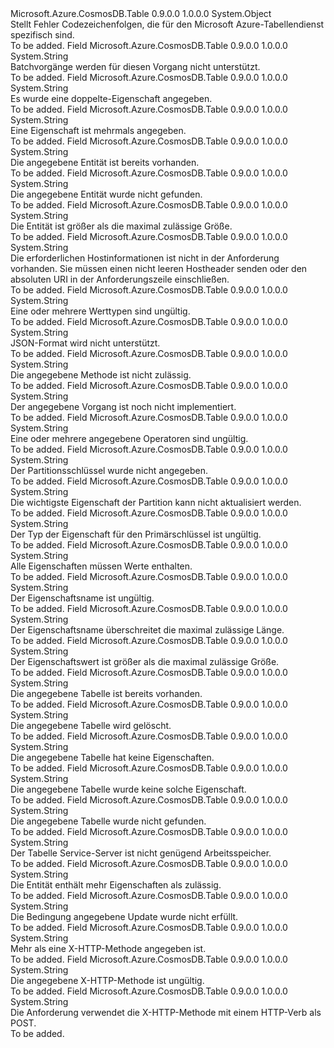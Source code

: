 <Type Name="TableErrorCodeStrings" FullName="Microsoft.Azure.CosmosDB.Table.Protocol.TableErrorCodeStrings">
  <TypeSignature Language="C#" Value="public static class TableErrorCodeStrings" />
  <TypeSignature Language="ILAsm" Value=".class public auto ansi abstract sealed beforefieldinit TableErrorCodeStrings extends System.Object" />
  <TypeSignature Language="DocId" Value="T:Microsoft.Azure.CosmosDB.Table.Protocol.TableErrorCodeStrings" />
  <TypeSignature Language="VB.NET" Value="Public Class TableErrorCodeStrings" />
  <TypeSignature Language="F#" Value="type TableErrorCodeStrings = class" />
  <AssemblyInfo>
    <AssemblyName>Microsoft.Azure.CosmosDB.Table</AssemblyName>
    <AssemblyVersion>0.9.0.0</AssemblyVersion>
    <AssemblyVersion>1.0.0.0</AssemblyVersion>
  </AssemblyInfo>
  <Base>
    <BaseTypeName>System.Object</BaseTypeName>
  </Base>
  <Interfaces />
  <Docs>
    <summary>
            Stellt Fehler Codezeichenfolgen, die für den Microsoft Azure-Tabellendienst spezifisch sind.
            </summary>
    <remarks>To be added.</remarks>
  </Docs>
  <Members>
    <Member MemberName="BatchOperationNotSupported">
      <MemberSignature Language="C#" Value="public static readonly string BatchOperationNotSupported;" />
      <MemberSignature Language="ILAsm" Value=".field public static initonly string BatchOperationNotSupported" />
      <MemberSignature Language="DocId" Value="F:Microsoft.Azure.CosmosDB.Table.Protocol.TableErrorCodeStrings.BatchOperationNotSupported" />
      <MemberSignature Language="VB.NET" Value="Public Shared ReadOnly BatchOperationNotSupported As String " />
      <MemberSignature Language="F#" Value=" staticval mutable BatchOperationNotSupported : string" Usage="Microsoft.Azure.CosmosDB.Table.Protocol.TableErrorCodeStrings.BatchOperationNotSupported" />
      <MemberType>Field</MemberType>
      <AssemblyInfo>
        <AssemblyName>Microsoft.Azure.CosmosDB.Table</AssemblyName>
        <AssemblyVersion>0.9.0.0</AssemblyVersion>
        <AssemblyVersion>1.0.0.0</AssemblyVersion>
      </AssemblyInfo>
      <ReturnValue>
        <ReturnType>System.String</ReturnType>
      </ReturnValue>
      <Docs>
        <summary>
            Batchvorgänge werden für diesen Vorgang nicht unterstützt.
            </summary>
        <remarks>To be added.</remarks>
      </Docs>
    </Member>
    <Member MemberName="DuplicateKeyPropertySpecified">
      <MemberSignature Language="C#" Value="public static readonly string DuplicateKeyPropertySpecified;" />
      <MemberSignature Language="ILAsm" Value=".field public static initonly string DuplicateKeyPropertySpecified" />
      <MemberSignature Language="DocId" Value="F:Microsoft.Azure.CosmosDB.Table.Protocol.TableErrorCodeStrings.DuplicateKeyPropertySpecified" />
      <MemberSignature Language="VB.NET" Value="Public Shared ReadOnly DuplicateKeyPropertySpecified As String " />
      <MemberSignature Language="F#" Value=" staticval mutable DuplicateKeyPropertySpecified : string" Usage="Microsoft.Azure.CosmosDB.Table.Protocol.TableErrorCodeStrings.DuplicateKeyPropertySpecified" />
      <MemberType>Field</MemberType>
      <AssemblyInfo>
        <AssemblyName>Microsoft.Azure.CosmosDB.Table</AssemblyName>
        <AssemblyVersion>0.9.0.0</AssemblyVersion>
        <AssemblyVersion>1.0.0.0</AssemblyVersion>
      </AssemblyInfo>
      <ReturnValue>
        <ReturnType>System.String</ReturnType>
      </ReturnValue>
      <Docs>
        <summary>
            Es wurde eine doppelte-Eigenschaft angegeben.
            </summary>
        <remarks>To be added.</remarks>
      </Docs>
    </Member>
    <Member MemberName="DuplicatePropertiesSpecified">
      <MemberSignature Language="C#" Value="public static readonly string DuplicatePropertiesSpecified;" />
      <MemberSignature Language="ILAsm" Value=".field public static initonly string DuplicatePropertiesSpecified" />
      <MemberSignature Language="DocId" Value="F:Microsoft.Azure.CosmosDB.Table.Protocol.TableErrorCodeStrings.DuplicatePropertiesSpecified" />
      <MemberSignature Language="VB.NET" Value="Public Shared ReadOnly DuplicatePropertiesSpecified As String " />
      <MemberSignature Language="F#" Value=" staticval mutable DuplicatePropertiesSpecified : string" Usage="Microsoft.Azure.CosmosDB.Table.Protocol.TableErrorCodeStrings.DuplicatePropertiesSpecified" />
      <MemberType>Field</MemberType>
      <AssemblyInfo>
        <AssemblyName>Microsoft.Azure.CosmosDB.Table</AssemblyName>
        <AssemblyVersion>0.9.0.0</AssemblyVersion>
        <AssemblyVersion>1.0.0.0</AssemblyVersion>
      </AssemblyInfo>
      <ReturnValue>
        <ReturnType>System.String</ReturnType>
      </ReturnValue>
      <Docs>
        <summary>
            Eine Eigenschaft ist mehrmals angegeben.
            </summary>
        <remarks>To be added.</remarks>
      </Docs>
    </Member>
    <Member MemberName="EntityAlreadyExists">
      <MemberSignature Language="C#" Value="public static readonly string EntityAlreadyExists;" />
      <MemberSignature Language="ILAsm" Value=".field public static initonly string EntityAlreadyExists" />
      <MemberSignature Language="DocId" Value="F:Microsoft.Azure.CosmosDB.Table.Protocol.TableErrorCodeStrings.EntityAlreadyExists" />
      <MemberSignature Language="VB.NET" Value="Public Shared ReadOnly EntityAlreadyExists As String " />
      <MemberSignature Language="F#" Value=" staticval mutable EntityAlreadyExists : string" Usage="Microsoft.Azure.CosmosDB.Table.Protocol.TableErrorCodeStrings.EntityAlreadyExists" />
      <MemberType>Field</MemberType>
      <AssemblyInfo>
        <AssemblyName>Microsoft.Azure.CosmosDB.Table</AssemblyName>
        <AssemblyVersion>0.9.0.0</AssemblyVersion>
        <AssemblyVersion>1.0.0.0</AssemblyVersion>
      </AssemblyInfo>
      <ReturnValue>
        <ReturnType>System.String</ReturnType>
      </ReturnValue>
      <Docs>
        <summary>
            Die angegebene Entität ist bereits vorhanden.
            </summary>
        <remarks>To be added.</remarks>
      </Docs>
    </Member>
    <Member MemberName="EntityNotFound">
      <MemberSignature Language="C#" Value="public static readonly string EntityNotFound;" />
      <MemberSignature Language="ILAsm" Value=".field public static initonly string EntityNotFound" />
      <MemberSignature Language="DocId" Value="F:Microsoft.Azure.CosmosDB.Table.Protocol.TableErrorCodeStrings.EntityNotFound" />
      <MemberSignature Language="VB.NET" Value="Public Shared ReadOnly EntityNotFound As String " />
      <MemberSignature Language="F#" Value=" staticval mutable EntityNotFound : string" Usage="Microsoft.Azure.CosmosDB.Table.Protocol.TableErrorCodeStrings.EntityNotFound" />
      <MemberType>Field</MemberType>
      <AssemblyInfo>
        <AssemblyName>Microsoft.Azure.CosmosDB.Table</AssemblyName>
        <AssemblyVersion>0.9.0.0</AssemblyVersion>
        <AssemblyVersion>1.0.0.0</AssemblyVersion>
      </AssemblyInfo>
      <ReturnValue>
        <ReturnType>System.String</ReturnType>
      </ReturnValue>
      <Docs>
        <summary>
            Die angegebene Entität wurde nicht gefunden.
            </summary>
        <remarks>To be added.</remarks>
      </Docs>
    </Member>
    <Member MemberName="EntityTooLarge">
      <MemberSignature Language="C#" Value="public static readonly string EntityTooLarge;" />
      <MemberSignature Language="ILAsm" Value=".field public static initonly string EntityTooLarge" />
      <MemberSignature Language="DocId" Value="F:Microsoft.Azure.CosmosDB.Table.Protocol.TableErrorCodeStrings.EntityTooLarge" />
      <MemberSignature Language="VB.NET" Value="Public Shared ReadOnly EntityTooLarge As String " />
      <MemberSignature Language="F#" Value=" staticval mutable EntityTooLarge : string" Usage="Microsoft.Azure.CosmosDB.Table.Protocol.TableErrorCodeStrings.EntityTooLarge" />
      <MemberType>Field</MemberType>
      <AssemblyInfo>
        <AssemblyName>Microsoft.Azure.CosmosDB.Table</AssemblyName>
        <AssemblyVersion>0.9.0.0</AssemblyVersion>
        <AssemblyVersion>1.0.0.0</AssemblyVersion>
      </AssemblyInfo>
      <ReturnValue>
        <ReturnType>System.String</ReturnType>
      </ReturnValue>
      <Docs>
        <summary>
            Die Entität ist größer als die maximal zulässige Größe.
            </summary>
        <remarks>To be added.</remarks>
      </Docs>
    </Member>
    <Member MemberName="HostInformationNotPresent">
      <MemberSignature Language="C#" Value="public static readonly string HostInformationNotPresent;" />
      <MemberSignature Language="ILAsm" Value=".field public static initonly string HostInformationNotPresent" />
      <MemberSignature Language="DocId" Value="F:Microsoft.Azure.CosmosDB.Table.Protocol.TableErrorCodeStrings.HostInformationNotPresent" />
      <MemberSignature Language="VB.NET" Value="Public Shared ReadOnly HostInformationNotPresent As String " />
      <MemberSignature Language="F#" Value=" staticval mutable HostInformationNotPresent : string" Usage="Microsoft.Azure.CosmosDB.Table.Protocol.TableErrorCodeStrings.HostInformationNotPresent" />
      <MemberType>Field</MemberType>
      <AssemblyInfo>
        <AssemblyName>Microsoft.Azure.CosmosDB.Table</AssemblyName>
        <AssemblyVersion>0.9.0.0</AssemblyVersion>
        <AssemblyVersion>1.0.0.0</AssemblyVersion>
      </AssemblyInfo>
      <ReturnValue>
        <ReturnType>System.String</ReturnType>
      </ReturnValue>
      <Docs>
        <summary>
            Die erforderlichen Hostinformationen ist nicht in der Anforderung vorhanden. Sie müssen einen nicht leeren Hostheader senden oder den absoluten URI in der Anforderungszeile einschließen.
            </summary>
        <remarks>To be added.</remarks>
      </Docs>
    </Member>
    <Member MemberName="InvalidValueType">
      <MemberSignature Language="C#" Value="public static readonly string InvalidValueType;" />
      <MemberSignature Language="ILAsm" Value=".field public static initonly string InvalidValueType" />
      <MemberSignature Language="DocId" Value="F:Microsoft.Azure.CosmosDB.Table.Protocol.TableErrorCodeStrings.InvalidValueType" />
      <MemberSignature Language="VB.NET" Value="Public Shared ReadOnly InvalidValueType As String " />
      <MemberSignature Language="F#" Value=" staticval mutable InvalidValueType : string" Usage="Microsoft.Azure.CosmosDB.Table.Protocol.TableErrorCodeStrings.InvalidValueType" />
      <MemberType>Field</MemberType>
      <AssemblyInfo>
        <AssemblyName>Microsoft.Azure.CosmosDB.Table</AssemblyName>
        <AssemblyVersion>0.9.0.0</AssemblyVersion>
        <AssemblyVersion>1.0.0.0</AssemblyVersion>
      </AssemblyInfo>
      <ReturnValue>
        <ReturnType>System.String</ReturnType>
      </ReturnValue>
      <Docs>
        <summary>
            Eine oder mehrere Werttypen sind ungültig.
            </summary>
        <remarks>To be added.</remarks>
      </Docs>
    </Member>
    <Member MemberName="JsonFormatNotSupported">
      <MemberSignature Language="C#" Value="public static readonly string JsonFormatNotSupported;" />
      <MemberSignature Language="ILAsm" Value=".field public static initonly string JsonFormatNotSupported" />
      <MemberSignature Language="DocId" Value="F:Microsoft.Azure.CosmosDB.Table.Protocol.TableErrorCodeStrings.JsonFormatNotSupported" />
      <MemberSignature Language="VB.NET" Value="Public Shared ReadOnly JsonFormatNotSupported As String " />
      <MemberSignature Language="F#" Value=" staticval mutable JsonFormatNotSupported : string" Usage="Microsoft.Azure.CosmosDB.Table.Protocol.TableErrorCodeStrings.JsonFormatNotSupported" />
      <MemberType>Field</MemberType>
      <AssemblyInfo>
        <AssemblyName>Microsoft.Azure.CosmosDB.Table</AssemblyName>
        <AssemblyVersion>0.9.0.0</AssemblyVersion>
        <AssemblyVersion>1.0.0.0</AssemblyVersion>
      </AssemblyInfo>
      <ReturnValue>
        <ReturnType>System.String</ReturnType>
      </ReturnValue>
      <Docs>
        <summary>
            JSON-Format wird nicht unterstützt.
            </summary>
        <remarks>To be added.</remarks>
      </Docs>
    </Member>
    <Member MemberName="MethodNotAllowed">
      <MemberSignature Language="C#" Value="public static readonly string MethodNotAllowed;" />
      <MemberSignature Language="ILAsm" Value=".field public static initonly string MethodNotAllowed" />
      <MemberSignature Language="DocId" Value="F:Microsoft.Azure.CosmosDB.Table.Protocol.TableErrorCodeStrings.MethodNotAllowed" />
      <MemberSignature Language="VB.NET" Value="Public Shared ReadOnly MethodNotAllowed As String " />
      <MemberSignature Language="F#" Value=" staticval mutable MethodNotAllowed : string" Usage="Microsoft.Azure.CosmosDB.Table.Protocol.TableErrorCodeStrings.MethodNotAllowed" />
      <MemberType>Field</MemberType>
      <AssemblyInfo>
        <AssemblyName>Microsoft.Azure.CosmosDB.Table</AssemblyName>
        <AssemblyVersion>0.9.0.0</AssemblyVersion>
        <AssemblyVersion>1.0.0.0</AssemblyVersion>
      </AssemblyInfo>
      <ReturnValue>
        <ReturnType>System.String</ReturnType>
      </ReturnValue>
      <Docs>
        <summary>
            Die angegebene Methode ist nicht zulässig.
            </summary>
        <remarks>To be added.</remarks>
      </Docs>
    </Member>
    <Member MemberName="NotImplemented">
      <MemberSignature Language="C#" Value="public static readonly string NotImplemented;" />
      <MemberSignature Language="ILAsm" Value=".field public static initonly string NotImplemented" />
      <MemberSignature Language="DocId" Value="F:Microsoft.Azure.CosmosDB.Table.Protocol.TableErrorCodeStrings.NotImplemented" />
      <MemberSignature Language="VB.NET" Value="Public Shared ReadOnly NotImplemented As String " />
      <MemberSignature Language="F#" Value=" staticval mutable NotImplemented : string" Usage="Microsoft.Azure.CosmosDB.Table.Protocol.TableErrorCodeStrings.NotImplemented" />
      <MemberType>Field</MemberType>
      <AssemblyInfo>
        <AssemblyName>Microsoft.Azure.CosmosDB.Table</AssemblyName>
        <AssemblyVersion>0.9.0.0</AssemblyVersion>
        <AssemblyVersion>1.0.0.0</AssemblyVersion>
      </AssemblyInfo>
      <ReturnValue>
        <ReturnType>System.String</ReturnType>
      </ReturnValue>
      <Docs>
        <summary>
            Der angegebene Vorgang ist noch nicht implementiert.
            </summary>
        <remarks>To be added.</remarks>
      </Docs>
    </Member>
    <Member MemberName="OperatorInvalid">
      <MemberSignature Language="C#" Value="public static readonly string OperatorInvalid;" />
      <MemberSignature Language="ILAsm" Value=".field public static initonly string OperatorInvalid" />
      <MemberSignature Language="DocId" Value="F:Microsoft.Azure.CosmosDB.Table.Protocol.TableErrorCodeStrings.OperatorInvalid" />
      <MemberSignature Language="VB.NET" Value="Public Shared ReadOnly OperatorInvalid As String " />
      <MemberSignature Language="F#" Value=" staticval mutable OperatorInvalid : string" Usage="Microsoft.Azure.CosmosDB.Table.Protocol.TableErrorCodeStrings.OperatorInvalid" />
      <MemberType>Field</MemberType>
      <AssemblyInfo>
        <AssemblyName>Microsoft.Azure.CosmosDB.Table</AssemblyName>
        <AssemblyVersion>0.9.0.0</AssemblyVersion>
        <AssemblyVersion>1.0.0.0</AssemblyVersion>
      </AssemblyInfo>
      <ReturnValue>
        <ReturnType>System.String</ReturnType>
      </ReturnValue>
      <Docs>
        <summary>
            Eine oder mehrere angegebene Operatoren sind ungültig.
            </summary>
        <remarks>To be added.</remarks>
      </Docs>
    </Member>
    <Member MemberName="PartitionKeyNotSpecified">
      <MemberSignature Language="C#" Value="public static readonly string PartitionKeyNotSpecified;" />
      <MemberSignature Language="ILAsm" Value=".field public static initonly string PartitionKeyNotSpecified" />
      <MemberSignature Language="DocId" Value="F:Microsoft.Azure.CosmosDB.Table.Protocol.TableErrorCodeStrings.PartitionKeyNotSpecified" />
      <MemberSignature Language="VB.NET" Value="Public Shared ReadOnly PartitionKeyNotSpecified As String " />
      <MemberSignature Language="F#" Value=" staticval mutable PartitionKeyNotSpecified : string" Usage="Microsoft.Azure.CosmosDB.Table.Protocol.TableErrorCodeStrings.PartitionKeyNotSpecified" />
      <MemberType>Field</MemberType>
      <AssemblyInfo>
        <AssemblyName>Microsoft.Azure.CosmosDB.Table</AssemblyName>
        <AssemblyVersion>0.9.0.0</AssemblyVersion>
        <AssemblyVersion>1.0.0.0</AssemblyVersion>
      </AssemblyInfo>
      <ReturnValue>
        <ReturnType>System.String</ReturnType>
      </ReturnValue>
      <Docs>
        <summary>
            Der Partitionsschlüssel wurde nicht angegeben.
            </summary>
        <remarks>To be added.</remarks>
      </Docs>
    </Member>
    <Member MemberName="PartitionKeyPropertyCannotBeUpdated">
      <MemberSignature Language="C#" Value="public static readonly string PartitionKeyPropertyCannotBeUpdated;" />
      <MemberSignature Language="ILAsm" Value=".field public static initonly string PartitionKeyPropertyCannotBeUpdated" />
      <MemberSignature Language="DocId" Value="F:Microsoft.Azure.CosmosDB.Table.Protocol.TableErrorCodeStrings.PartitionKeyPropertyCannotBeUpdated" />
      <MemberSignature Language="VB.NET" Value="Public Shared ReadOnly PartitionKeyPropertyCannotBeUpdated As String " />
      <MemberSignature Language="F#" Value=" staticval mutable PartitionKeyPropertyCannotBeUpdated : string" Usage="Microsoft.Azure.CosmosDB.Table.Protocol.TableErrorCodeStrings.PartitionKeyPropertyCannotBeUpdated" />
      <MemberType>Field</MemberType>
      <AssemblyInfo>
        <AssemblyName>Microsoft.Azure.CosmosDB.Table</AssemblyName>
        <AssemblyVersion>0.9.0.0</AssemblyVersion>
        <AssemblyVersion>1.0.0.0</AssemblyVersion>
      </AssemblyInfo>
      <ReturnValue>
        <ReturnType>System.String</ReturnType>
      </ReturnValue>
      <Docs>
        <summary>
            Die wichtigste Eigenschaft der Partition kann nicht aktualisiert werden.
            </summary>
        <remarks>To be added.</remarks>
      </Docs>
    </Member>
    <Member MemberName="PrimaryKeyPropertyIsInvalidType">
      <MemberSignature Language="C#" Value="public static readonly string PrimaryKeyPropertyIsInvalidType;" />
      <MemberSignature Language="ILAsm" Value=".field public static initonly string PrimaryKeyPropertyIsInvalidType" />
      <MemberSignature Language="DocId" Value="F:Microsoft.Azure.CosmosDB.Table.Protocol.TableErrorCodeStrings.PrimaryKeyPropertyIsInvalidType" />
      <MemberSignature Language="VB.NET" Value="Public Shared ReadOnly PrimaryKeyPropertyIsInvalidType As String " />
      <MemberSignature Language="F#" Value=" staticval mutable PrimaryKeyPropertyIsInvalidType : string" Usage="Microsoft.Azure.CosmosDB.Table.Protocol.TableErrorCodeStrings.PrimaryKeyPropertyIsInvalidType" />
      <MemberType>Field</MemberType>
      <AssemblyInfo>
        <AssemblyName>Microsoft.Azure.CosmosDB.Table</AssemblyName>
        <AssemblyVersion>0.9.0.0</AssemblyVersion>
        <AssemblyVersion>1.0.0.0</AssemblyVersion>
      </AssemblyInfo>
      <ReturnValue>
        <ReturnType>System.String</ReturnType>
      </ReturnValue>
      <Docs>
        <summary>
            Der Typ der Eigenschaft für den Primärschlüssel ist ungültig.
            </summary>
        <remarks>To be added.</remarks>
      </Docs>
    </Member>
    <Member MemberName="PropertiesNeedValue">
      <MemberSignature Language="C#" Value="public static readonly string PropertiesNeedValue;" />
      <MemberSignature Language="ILAsm" Value=".field public static initonly string PropertiesNeedValue" />
      <MemberSignature Language="DocId" Value="F:Microsoft.Azure.CosmosDB.Table.Protocol.TableErrorCodeStrings.PropertiesNeedValue" />
      <MemberSignature Language="VB.NET" Value="Public Shared ReadOnly PropertiesNeedValue As String " />
      <MemberSignature Language="F#" Value=" staticval mutable PropertiesNeedValue : string" Usage="Microsoft.Azure.CosmosDB.Table.Protocol.TableErrorCodeStrings.PropertiesNeedValue" />
      <MemberType>Field</MemberType>
      <AssemblyInfo>
        <AssemblyName>Microsoft.Azure.CosmosDB.Table</AssemblyName>
        <AssemblyVersion>0.9.0.0</AssemblyVersion>
        <AssemblyVersion>1.0.0.0</AssemblyVersion>
      </AssemblyInfo>
      <ReturnValue>
        <ReturnType>System.String</ReturnType>
      </ReturnValue>
      <Docs>
        <summary>
            Alle Eigenschaften müssen Werte enthalten.
            </summary>
        <remarks>To be added.</remarks>
      </Docs>
    </Member>
    <Member MemberName="PropertyNameInvalid">
      <MemberSignature Language="C#" Value="public static readonly string PropertyNameInvalid;" />
      <MemberSignature Language="ILAsm" Value=".field public static initonly string PropertyNameInvalid" />
      <MemberSignature Language="DocId" Value="F:Microsoft.Azure.CosmosDB.Table.Protocol.TableErrorCodeStrings.PropertyNameInvalid" />
      <MemberSignature Language="VB.NET" Value="Public Shared ReadOnly PropertyNameInvalid As String " />
      <MemberSignature Language="F#" Value=" staticval mutable PropertyNameInvalid : string" Usage="Microsoft.Azure.CosmosDB.Table.Protocol.TableErrorCodeStrings.PropertyNameInvalid" />
      <MemberType>Field</MemberType>
      <AssemblyInfo>
        <AssemblyName>Microsoft.Azure.CosmosDB.Table</AssemblyName>
        <AssemblyVersion>0.9.0.0</AssemblyVersion>
        <AssemblyVersion>1.0.0.0</AssemblyVersion>
      </AssemblyInfo>
      <ReturnValue>
        <ReturnType>System.String</ReturnType>
      </ReturnValue>
      <Docs>
        <summary>
            Der Eigenschaftsname ist ungültig.
            </summary>
        <remarks>To be added.</remarks>
      </Docs>
    </Member>
    <Member MemberName="PropertyNameTooLong">
      <MemberSignature Language="C#" Value="public static readonly string PropertyNameTooLong;" />
      <MemberSignature Language="ILAsm" Value=".field public static initonly string PropertyNameTooLong" />
      <MemberSignature Language="DocId" Value="F:Microsoft.Azure.CosmosDB.Table.Protocol.TableErrorCodeStrings.PropertyNameTooLong" />
      <MemberSignature Language="VB.NET" Value="Public Shared ReadOnly PropertyNameTooLong As String " />
      <MemberSignature Language="F#" Value=" staticval mutable PropertyNameTooLong : string" Usage="Microsoft.Azure.CosmosDB.Table.Protocol.TableErrorCodeStrings.PropertyNameTooLong" />
      <MemberType>Field</MemberType>
      <AssemblyInfo>
        <AssemblyName>Microsoft.Azure.CosmosDB.Table</AssemblyName>
        <AssemblyVersion>0.9.0.0</AssemblyVersion>
        <AssemblyVersion>1.0.0.0</AssemblyVersion>
      </AssemblyInfo>
      <ReturnValue>
        <ReturnType>System.String</ReturnType>
      </ReturnValue>
      <Docs>
        <summary>
            Der Eigenschaftsname überschreitet die maximal zulässige Länge.
            </summary>
        <remarks>To be added.</remarks>
      </Docs>
    </Member>
    <Member MemberName="PropertyValueTooLarge">
      <MemberSignature Language="C#" Value="public static readonly string PropertyValueTooLarge;" />
      <MemberSignature Language="ILAsm" Value=".field public static initonly string PropertyValueTooLarge" />
      <MemberSignature Language="DocId" Value="F:Microsoft.Azure.CosmosDB.Table.Protocol.TableErrorCodeStrings.PropertyValueTooLarge" />
      <MemberSignature Language="VB.NET" Value="Public Shared ReadOnly PropertyValueTooLarge As String " />
      <MemberSignature Language="F#" Value=" staticval mutable PropertyValueTooLarge : string" Usage="Microsoft.Azure.CosmosDB.Table.Protocol.TableErrorCodeStrings.PropertyValueTooLarge" />
      <MemberType>Field</MemberType>
      <AssemblyInfo>
        <AssemblyName>Microsoft.Azure.CosmosDB.Table</AssemblyName>
        <AssemblyVersion>0.9.0.0</AssemblyVersion>
        <AssemblyVersion>1.0.0.0</AssemblyVersion>
      </AssemblyInfo>
      <ReturnValue>
        <ReturnType>System.String</ReturnType>
      </ReturnValue>
      <Docs>
        <summary>
            Der Eigenschaftswert ist größer als die maximal zulässige Größe.
            </summary>
        <remarks>To be added.</remarks>
      </Docs>
    </Member>
    <Member MemberName="TableAlreadyExists">
      <MemberSignature Language="C#" Value="public static readonly string TableAlreadyExists;" />
      <MemberSignature Language="ILAsm" Value=".field public static initonly string TableAlreadyExists" />
      <MemberSignature Language="DocId" Value="F:Microsoft.Azure.CosmosDB.Table.Protocol.TableErrorCodeStrings.TableAlreadyExists" />
      <MemberSignature Language="VB.NET" Value="Public Shared ReadOnly TableAlreadyExists As String " />
      <MemberSignature Language="F#" Value=" staticval mutable TableAlreadyExists : string" Usage="Microsoft.Azure.CosmosDB.Table.Protocol.TableErrorCodeStrings.TableAlreadyExists" />
      <MemberType>Field</MemberType>
      <AssemblyInfo>
        <AssemblyName>Microsoft.Azure.CosmosDB.Table</AssemblyName>
        <AssemblyVersion>0.9.0.0</AssemblyVersion>
        <AssemblyVersion>1.0.0.0</AssemblyVersion>
      </AssemblyInfo>
      <ReturnValue>
        <ReturnType>System.String</ReturnType>
      </ReturnValue>
      <Docs>
        <summary>
            Die angegebene Tabelle ist bereits vorhanden.
            </summary>
        <remarks>To be added.</remarks>
      </Docs>
    </Member>
    <Member MemberName="TableBeingDeleted">
      <MemberSignature Language="C#" Value="public static readonly string TableBeingDeleted;" />
      <MemberSignature Language="ILAsm" Value=".field public static initonly string TableBeingDeleted" />
      <MemberSignature Language="DocId" Value="F:Microsoft.Azure.CosmosDB.Table.Protocol.TableErrorCodeStrings.TableBeingDeleted" />
      <MemberSignature Language="VB.NET" Value="Public Shared ReadOnly TableBeingDeleted As String " />
      <MemberSignature Language="F#" Value=" staticval mutable TableBeingDeleted : string" Usage="Microsoft.Azure.CosmosDB.Table.Protocol.TableErrorCodeStrings.TableBeingDeleted" />
      <MemberType>Field</MemberType>
      <AssemblyInfo>
        <AssemblyName>Microsoft.Azure.CosmosDB.Table</AssemblyName>
        <AssemblyVersion>0.9.0.0</AssemblyVersion>
        <AssemblyVersion>1.0.0.0</AssemblyVersion>
      </AssemblyInfo>
      <ReturnValue>
        <ReturnType>System.String</ReturnType>
      </ReturnValue>
      <Docs>
        <summary>
            Die angegebene Tabelle wird gelöscht.
            </summary>
        <remarks>To be added.</remarks>
      </Docs>
    </Member>
    <Member MemberName="TableHasNoProperties">
      <MemberSignature Language="C#" Value="public static readonly string TableHasNoProperties;" />
      <MemberSignature Language="ILAsm" Value=".field public static initonly string TableHasNoProperties" />
      <MemberSignature Language="DocId" Value="F:Microsoft.Azure.CosmosDB.Table.Protocol.TableErrorCodeStrings.TableHasNoProperties" />
      <MemberSignature Language="VB.NET" Value="Public Shared ReadOnly TableHasNoProperties As String " />
      <MemberSignature Language="F#" Value=" staticval mutable TableHasNoProperties : string" Usage="Microsoft.Azure.CosmosDB.Table.Protocol.TableErrorCodeStrings.TableHasNoProperties" />
      <MemberType>Field</MemberType>
      <AssemblyInfo>
        <AssemblyName>Microsoft.Azure.CosmosDB.Table</AssemblyName>
        <AssemblyVersion>0.9.0.0</AssemblyVersion>
        <AssemblyVersion>1.0.0.0</AssemblyVersion>
      </AssemblyInfo>
      <ReturnValue>
        <ReturnType>System.String</ReturnType>
      </ReturnValue>
      <Docs>
        <summary>
            Die angegebene Tabelle hat keine Eigenschaften.
            </summary>
        <remarks>To be added.</remarks>
      </Docs>
    </Member>
    <Member MemberName="TableHasNoSuchProperty">
      <MemberSignature Language="C#" Value="public static readonly string TableHasNoSuchProperty;" />
      <MemberSignature Language="ILAsm" Value=".field public static initonly string TableHasNoSuchProperty" />
      <MemberSignature Language="DocId" Value="F:Microsoft.Azure.CosmosDB.Table.Protocol.TableErrorCodeStrings.TableHasNoSuchProperty" />
      <MemberSignature Language="VB.NET" Value="Public Shared ReadOnly TableHasNoSuchProperty As String " />
      <MemberSignature Language="F#" Value=" staticval mutable TableHasNoSuchProperty : string" Usage="Microsoft.Azure.CosmosDB.Table.Protocol.TableErrorCodeStrings.TableHasNoSuchProperty" />
      <MemberType>Field</MemberType>
      <AssemblyInfo>
        <AssemblyName>Microsoft.Azure.CosmosDB.Table</AssemblyName>
        <AssemblyVersion>0.9.0.0</AssemblyVersion>
        <AssemblyVersion>1.0.0.0</AssemblyVersion>
      </AssemblyInfo>
      <ReturnValue>
        <ReturnType>System.String</ReturnType>
      </ReturnValue>
      <Docs>
        <summary>
            Die angegebene Tabelle wurde keine solche Eigenschaft.
            </summary>
        <remarks>To be added.</remarks>
      </Docs>
    </Member>
    <Member MemberName="TableNotFound">
      <MemberSignature Language="C#" Value="public static readonly string TableNotFound;" />
      <MemberSignature Language="ILAsm" Value=".field public static initonly string TableNotFound" />
      <MemberSignature Language="DocId" Value="F:Microsoft.Azure.CosmosDB.Table.Protocol.TableErrorCodeStrings.TableNotFound" />
      <MemberSignature Language="VB.NET" Value="Public Shared ReadOnly TableNotFound As String " />
      <MemberSignature Language="F#" Value=" staticval mutable TableNotFound : string" Usage="Microsoft.Azure.CosmosDB.Table.Protocol.TableErrorCodeStrings.TableNotFound" />
      <MemberType>Field</MemberType>
      <AssemblyInfo>
        <AssemblyName>Microsoft.Azure.CosmosDB.Table</AssemblyName>
        <AssemblyVersion>0.9.0.0</AssemblyVersion>
        <AssemblyVersion>1.0.0.0</AssemblyVersion>
      </AssemblyInfo>
      <ReturnValue>
        <ReturnType>System.String</ReturnType>
      </ReturnValue>
      <Docs>
        <summary>
            Die angegebene Tabelle wurde nicht gefunden.
            </summary>
        <remarks>To be added.</remarks>
      </Docs>
    </Member>
    <Member MemberName="TableServerOutOfMemory">
      <MemberSignature Language="C#" Value="public static readonly string TableServerOutOfMemory;" />
      <MemberSignature Language="ILAsm" Value=".field public static initonly string TableServerOutOfMemory" />
      <MemberSignature Language="DocId" Value="F:Microsoft.Azure.CosmosDB.Table.Protocol.TableErrorCodeStrings.TableServerOutOfMemory" />
      <MemberSignature Language="VB.NET" Value="Public Shared ReadOnly TableServerOutOfMemory As String " />
      <MemberSignature Language="F#" Value=" staticval mutable TableServerOutOfMemory : string" Usage="Microsoft.Azure.CosmosDB.Table.Protocol.TableErrorCodeStrings.TableServerOutOfMemory" />
      <MemberType>Field</MemberType>
      <AssemblyInfo>
        <AssemblyName>Microsoft.Azure.CosmosDB.Table</AssemblyName>
        <AssemblyVersion>0.9.0.0</AssemblyVersion>
        <AssemblyVersion>1.0.0.0</AssemblyVersion>
      </AssemblyInfo>
      <ReturnValue>
        <ReturnType>System.String</ReturnType>
      </ReturnValue>
      <Docs>
        <summary>
            Der Tabelle Service-Server ist nicht genügend Arbeitsspeicher.
            </summary>
        <remarks>To be added.</remarks>
      </Docs>
    </Member>
    <Member MemberName="TooManyProperties">
      <MemberSignature Language="C#" Value="public static readonly string TooManyProperties;" />
      <MemberSignature Language="ILAsm" Value=".field public static initonly string TooManyProperties" />
      <MemberSignature Language="DocId" Value="F:Microsoft.Azure.CosmosDB.Table.Protocol.TableErrorCodeStrings.TooManyProperties" />
      <MemberSignature Language="VB.NET" Value="Public Shared ReadOnly TooManyProperties As String " />
      <MemberSignature Language="F#" Value=" staticval mutable TooManyProperties : string" Usage="Microsoft.Azure.CosmosDB.Table.Protocol.TableErrorCodeStrings.TooManyProperties" />
      <MemberType>Field</MemberType>
      <AssemblyInfo>
        <AssemblyName>Microsoft.Azure.CosmosDB.Table</AssemblyName>
        <AssemblyVersion>0.9.0.0</AssemblyVersion>
        <AssemblyVersion>1.0.0.0</AssemblyVersion>
      </AssemblyInfo>
      <ReturnValue>
        <ReturnType>System.String</ReturnType>
      </ReturnValue>
      <Docs>
        <summary>
            Die Entität enthält mehr Eigenschaften als zulässig.
            </summary>
        <remarks>To be added.</remarks>
      </Docs>
    </Member>
    <Member MemberName="UpdateConditionNotSatisfied">
      <MemberSignature Language="C#" Value="public static readonly string UpdateConditionNotSatisfied;" />
      <MemberSignature Language="ILAsm" Value=".field public static initonly string UpdateConditionNotSatisfied" />
      <MemberSignature Language="DocId" Value="F:Microsoft.Azure.CosmosDB.Table.Protocol.TableErrorCodeStrings.UpdateConditionNotSatisfied" />
      <MemberSignature Language="VB.NET" Value="Public Shared ReadOnly UpdateConditionNotSatisfied As String " />
      <MemberSignature Language="F#" Value=" staticval mutable UpdateConditionNotSatisfied : string" Usage="Microsoft.Azure.CosmosDB.Table.Protocol.TableErrorCodeStrings.UpdateConditionNotSatisfied" />
      <MemberType>Field</MemberType>
      <AssemblyInfo>
        <AssemblyName>Microsoft.Azure.CosmosDB.Table</AssemblyName>
        <AssemblyVersion>0.9.0.0</AssemblyVersion>
        <AssemblyVersion>1.0.0.0</AssemblyVersion>
      </AssemblyInfo>
      <ReturnValue>
        <ReturnType>System.String</ReturnType>
      </ReturnValue>
      <Docs>
        <summary>
            Die Bedingung angegebene Update wurde nicht erfüllt.
            </summary>
        <remarks>To be added.</remarks>
      </Docs>
    </Member>
    <Member MemberName="XMethodIncorrectCount">
      <MemberSignature Language="C#" Value="public static readonly string XMethodIncorrectCount;" />
      <MemberSignature Language="ILAsm" Value=".field public static initonly string XMethodIncorrectCount" />
      <MemberSignature Language="DocId" Value="F:Microsoft.Azure.CosmosDB.Table.Protocol.TableErrorCodeStrings.XMethodIncorrectCount" />
      <MemberSignature Language="VB.NET" Value="Public Shared ReadOnly XMethodIncorrectCount As String " />
      <MemberSignature Language="F#" Value=" staticval mutable XMethodIncorrectCount : string" Usage="Microsoft.Azure.CosmosDB.Table.Protocol.TableErrorCodeStrings.XMethodIncorrectCount" />
      <MemberType>Field</MemberType>
      <AssemblyInfo>
        <AssemblyName>Microsoft.Azure.CosmosDB.Table</AssemblyName>
        <AssemblyVersion>0.9.0.0</AssemblyVersion>
        <AssemblyVersion>1.0.0.0</AssemblyVersion>
      </AssemblyInfo>
      <ReturnValue>
        <ReturnType>System.String</ReturnType>
      </ReturnValue>
      <Docs>
        <summary>
            Mehr als eine X-HTTP-Methode angegeben ist.
            </summary>
        <remarks>To be added.</remarks>
      </Docs>
    </Member>
    <Member MemberName="XMethodIncorrectValue">
      <MemberSignature Language="C#" Value="public static readonly string XMethodIncorrectValue;" />
      <MemberSignature Language="ILAsm" Value=".field public static initonly string XMethodIncorrectValue" />
      <MemberSignature Language="DocId" Value="F:Microsoft.Azure.CosmosDB.Table.Protocol.TableErrorCodeStrings.XMethodIncorrectValue" />
      <MemberSignature Language="VB.NET" Value="Public Shared ReadOnly XMethodIncorrectValue As String " />
      <MemberSignature Language="F#" Value=" staticval mutable XMethodIncorrectValue : string" Usage="Microsoft.Azure.CosmosDB.Table.Protocol.TableErrorCodeStrings.XMethodIncorrectValue" />
      <MemberType>Field</MemberType>
      <AssemblyInfo>
        <AssemblyName>Microsoft.Azure.CosmosDB.Table</AssemblyName>
        <AssemblyVersion>0.9.0.0</AssemblyVersion>
        <AssemblyVersion>1.0.0.0</AssemblyVersion>
      </AssemblyInfo>
      <ReturnValue>
        <ReturnType>System.String</ReturnType>
      </ReturnValue>
      <Docs>
        <summary>
            Die angegebene X-HTTP-Methode ist ungültig.
            </summary>
        <remarks>To be added.</remarks>
      </Docs>
    </Member>
    <Member MemberName="XMethodNotUsingPost">
      <MemberSignature Language="C#" Value="public static readonly string XMethodNotUsingPost;" />
      <MemberSignature Language="ILAsm" Value=".field public static initonly string XMethodNotUsingPost" />
      <MemberSignature Language="DocId" Value="F:Microsoft.Azure.CosmosDB.Table.Protocol.TableErrorCodeStrings.XMethodNotUsingPost" />
      <MemberSignature Language="VB.NET" Value="Public Shared ReadOnly XMethodNotUsingPost As String " />
      <MemberSignature Language="F#" Value=" staticval mutable XMethodNotUsingPost : string" Usage="Microsoft.Azure.CosmosDB.Table.Protocol.TableErrorCodeStrings.XMethodNotUsingPost" />
      <MemberType>Field</MemberType>
      <AssemblyInfo>
        <AssemblyName>Microsoft.Azure.CosmosDB.Table</AssemblyName>
        <AssemblyVersion>0.9.0.0</AssemblyVersion>
        <AssemblyVersion>1.0.0.0</AssemblyVersion>
      </AssemblyInfo>
      <ReturnValue>
        <ReturnType>System.String</ReturnType>
      </ReturnValue>
      <Docs>
        <summary>
            Die Anforderung verwendet die X-HTTP-Methode mit einem HTTP-Verb als POST.
            </summary>
        <remarks>To be added.</remarks>
      </Docs>
    </Member>
  </Members>
</Type>